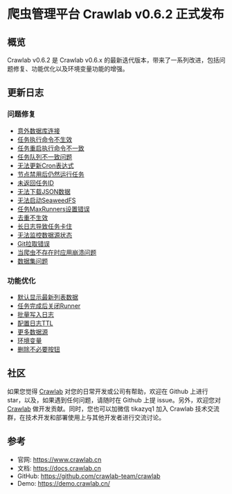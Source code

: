 # 爬虫管理平台 Crawlab v0.6.2 正式发布

## 概览

Crawlab v0.6.2 是 Crawlab v0.6.x 的最新迭代版本，带来了一系列改进，包括问题修复、功能优化以及环境变量功能的增强。

## 更新日志

### 问题修复

- [意外数据库连接](https://github.com/crawlab-team/crawlab-core/commit/db72bfcb7dca8daa3723cfa045bf49ecdb12e68f)
- [任务执行命令不生效](https://github.com/crawlab-team/crawlab-core/commit/8b7ee0560c7b938bac332b19e5df594d04da16c8)
- [任务重启执行命令不一致](https://github.com/crawlab-team/crawlab-core/commit/193fcc36d89b105e329330cd9cfab445c3fb33f3)
- [任务队列不一致问题](https://github.com/crawlab-team/crawlab-core/commit/0a348c82c8d13d6702ca8ace3b2fa10f65f39fae)
- [无法更新Cron表达式](https://github.com/crawlab-team/crawlab-core/commit/3fd8f8abda3e8d86f9cd24a9208761397ee6afb2)
- [节点禁用后仍然运行任务](https://github.com/crawlab-team/crawlab-core/commit/d687e0e13b46c9e65f509113d83c579ee6f3c97a)
- [未返回任务ID](https://github.com/crawlab-team/crawlab-core/commit/ed5e9f0d01819c8b04a50bb6330ced1247594152)
- [无法下载JSON数据](https://github.com/crawlab-team/crawlab-core/commit/d72d932578b349e2858cb4d3309196fc27dc67af)
- [无法启动SeaweedFS](https://github.com/crawlab-team/crawlab-core/commit/3f9dc67dbf924932a5b02966b90ca71be86a931a)
- [任务MaxRunners设置错误](https://github.com/crawlab-team/crawlab-core/commit/d45536ec1a7c1698dbbfa8a5f99c0dd440b68dcd)
- [去重不生效](https://github.com/crawlab-team/crawlab-core/commit/e5b1fb5bfa09336c19875c8bd09d28e2e700a698)
- [长日志导致任务卡住](https://github.com/crawlab-team/crawlab-core/commit/68a112d4f5d6f3d95e84c5ad1435818c01267bfb)
- [无法监控数据源状态](https://github.com/crawlab-team/crawlab-core/commit/9c40ef47ddb3abc429ea32956522801cd46a0980)
- [Git拉取错误](https://github.com/crawlab-team/crawlab-core/commit/ed9c36918bbda10dfb9eb9a55235d1c04141a7b9)
- [当爬虫不存在时应用崩溃问题](https://github.com/crawlab-team/crawlab-core/commit/cf59917a496a836153cc618d8ea20b8d55659089)
- [数据集问题](https://github.com/crawlab-team/crawlab-ui/commit/a4065bf58d3faadd94e17764bbee8a4df012748f)

### 功能优化

- [默认显示最新列表数据](https://github.com/crawlab-team/crawlab-core/commit/51c21cace45837b16ccc157ec969a29b80e9015e)
- [任务完成后关闭Runner](https://github.com/crawlab-team/crawlab-core/commit/c6356d35266072eddb544b4ca6bacc0726c358c7)
- [批量写入日志](https://github.com/crawlab-team/crawlab-core/commit/84bf0f08af416061f7b37cd61c686d4e867fc963)
- [配置日志TTL](https://github.com/crawlab-team/crawlab-core/commit/13c372f3d0af4e00ec9addf6cb4fa30f26e4d418)
- [更多数据源](https://github.com/crawlab-team/crawlab-core/commit/c916e80449d2d9f59e2379a2489ee8b322730efb)
- [环境变量](https://github.com/crawlab-team/crawlab-core/commit/d1650221a32232068475cd5bb235943c3a6337b6)
- [删除不必要按钮](https://github.com/crawlab-team/crawlab-ui/commit/43aab3b3d3d52dd8c81fba24e9070fda70f7f5dc)

## 社区

如果您觉得 [Crawlab](https://github.com/crawlab-team/crawlab) 对您的日常开发或公司有帮助，欢迎在 Github 上进行 star，以及，如果遇到任何问题，请随时在 Github 上提 issue。另外，欢迎您对 [Crawlab](https://github.com/crawlab-team/crawlab) 做开发贡献。同时，您也可以加微信 tikazyq1 加入 Crawlab 技术交流群，在技术开发和部署使用上与其他开发者进行交流讨论。

## 参考

- 官网: https://www.crawlab.cn
- 文档: https://docs.crawlab.cn
- GitHub: https://github.com/crawlab-team/crawlab
- Demo: https://demo.crawlab.cn/
